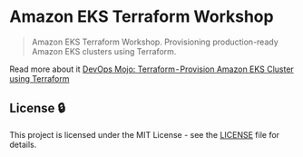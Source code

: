 # Amazon EKS Terraform Workshop

> Amazon EKS Terraform Workshop. Provisioning production-ready Amazon EKS clusters using Terraform.


Read more about it [DevOps Mojo: Terraform - Provision Amazon EKS Cluster using Terraform](https://medium.com/devops-mojo)

## License :lock:

This project is licensed under the MIT License - see the [LICENSE](LICENSE) file for details.
